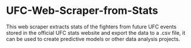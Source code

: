 # UFC-Web-Scraper-from-Stats
This web scraper extracts stats of the fighters from future UFC events stored in the official UFC stats website and export the data to a .csv file, it can be used to create predictive models or other data analysis projects.
